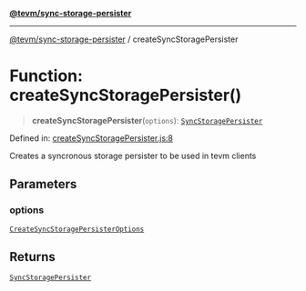[**@tevm/sync-storage-persister**](../README.md)

***

[@tevm/sync-storage-persister](../globals.md) / createSyncStoragePersister

# Function: createSyncStoragePersister()

> **createSyncStoragePersister**(`options`): [`SyncStoragePersister`](../type-aliases/SyncStoragePersister.md)

Defined in: [createSyncStoragePersister.js:8](https://github.com/evmts/tevm-monorepo/blob/main/packages/sync-storage-persister/src/createSyncStoragePersister.js#L8)

Creates a syncronous storage persister to be used in tevm clients

## Parameters

### options

[`CreateSyncStoragePersisterOptions`](../type-aliases/CreateSyncStoragePersisterOptions.md)

## Returns

[`SyncStoragePersister`](../type-aliases/SyncStoragePersister.md)
